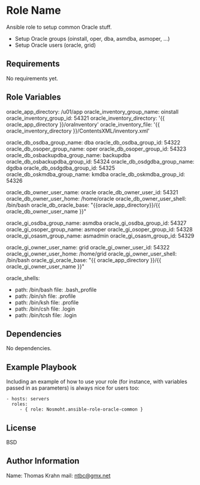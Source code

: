 Role Name
=========

Ansible role to setup common Oracle stuff.

- Setup Oracle groups (oinstall, oper, dba, asmdba, asmoper, ...)
- Setup Oracle users (oracle, grid)

Requirements
------------

No requirements yet.

Role Variables
--------------

oracle_app_directory: /u01/app
oracle_inventory_group_name: oinstall
oracle_inventory_group_id: 54321
oracle_inventory_directory: '{{ oracle_app_directory }}/oraInventory'
oracle_inventory_file: '{{ oracle_inventory_directory }}/ContentsXML/inventory.xml'

oracle_db_osdba_group_name: dba
oracle_db_osdba_group_id: 54322
oracle_db_osoper_group_name: oper
oracle_db_osoper_group_id: 54323
oracle_db_osbackupdba_group_name: backupdba
oracle_db_osbackupdba_group_id: 54324
oracle_db_osdgdba_group_name: dgdba
oracle_db_osdgdba_group_id: 54325
oracle_db_oskmdba_group_name: kmdba
oracle_db_oskmdba_group_id: 54326

oracle_db_owner_user_name: oracle
oracle_db_owner_user_id: 54321
oracle_db_owner_user_home: /home/oracle
oracle_db_owner_user_shell: /bin/bash
oracle_db_oracle_base: "{{oracle_app_directory}}/{{ oracle_db_owner_user_name }}"

oracle_gi_osdba_group_name: asmdba
oracle_gi_osdba_group_id: 54327
oracle_gi_osoper_group_name: asmoper
oracle_gi_osoper_group_id: 54328
oracle_gi_osasm_group_name: asmadmin
oracle_gi_osasm_group_id: 54329

oracle_gi_owner_user_name: grid
oracle_gi_owner_user_id: 54322
oracle_gi_owner_user_home: /home/grid
oracle_gi_owner_user_shell: /bin/bash
oracle_gi_oracle_base: "{{ oracle_app_directory }}/{{ oracle_gi_owner_user_name }}"

oracle_shells:
- path: /bin/bash
  file: .bash_profile
- path: /bin/sh
  file: .profile
- path: /bin/ksh
  file: .profile
- path: /bin/csh
  file: .login
- path: /bin/tcsh
  file: .login

Dependencies
------------

No dependencies.

Example Playbook
----------------

Including an example of how to use your role (for instance, with variables passed in as parameters) is always nice for users too:

    - hosts: servers
      roles:
         - { role: Nosmoht.ansible-role-oracle-common }

License
-------

BSD

Author Information
------------------

Name: Thomas Krahn
mail: ntbc@gmx.net

